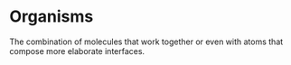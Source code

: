 # Organisms

The combination of molecules that work together or even with atoms that compose more elaborate interfaces.
